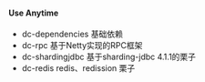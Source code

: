 #### Use Anytime

* dc-dependencies 基础依赖
* dc-rpc 基于Netty实现的RPC框架
* dc-shardingjdbc  基于sharding-jdbc 4.1.1的栗子
* dc-redis redis、redission 栗子

